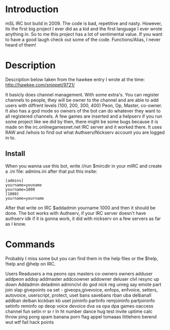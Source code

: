 # Introduction
mSL IRC bot build in 2009. The code is bad, repetitive and nasty. However, its the first big project I ever did as a kid and the first language I ever wrote anything in.
So to me this project has a lot of sentimental value. If you want to have a good laugh check out some of the code. Functions/Alias, I never heard of them!


# Description
Description below taken from the hawkee entry I wrote at the time: http://hawkee.com/snippet/9721/

It basicly does channel management. With some extra's. You can register channels to people, they will be owner to the channel and are able to add users with diffrent levels (100, 200, 300, 400) Peon, Op, Master, co-owner. It also has a god mode so owners of the bot can do whatever they want to all registered channels. A few games are inserted and a helpserv if you run some project like we did by then, there might be some bugs because it is made on the irc.onlinegamesnet.net IRC server and it worked there. It uses RAW and /whois to find out what Authserv/Nickserv account you are logged in to.

## Install
When you wanna use this bot, write //run $mircdir in your mIRC and create a .ini file: admins.ini after that put this insite:
```
[admins]
yourname=youname
yourname=1000
[1000]
yourname=yourname
```
After that write on IRC $addadmin yourname 1000 and then it should be done. The bot works with Authserv, if your IRC server doesn't have authserv idk if it is gonna work, it did with nickserv on a few servers as far as I know.

# Commands
Probably I miss some but you can find them in the help files or the $help, !help and @help on IRC.

Users
Readusers
a 
ma 
peons
ops
masters
co-owners
owners
adduser
addpeon
addop
addmaster
addcoowner
addowner
deluser 
clvl 
resync
up
down
Addadmin 
deladmin 
adminclvl
do
god
nick 
reg
unreg 
say 
emote 
part 
join 
slap 
givepoints 
oa 
set - giveops,givevoice, enfops, enfvoice,  setters, autovoice, userscript, protect, uset
bans
savebans
rban
uba
delbanall
addban
delban
kickban
kb
uset
joininfo
partinfo
remjoininfo
partjoininfo
setinfo
reminfo
op
deop
voice
devoice
dva
va
opa
dpa
games
oaccess
channel
fun
setin
rr
sr
r
ln 
ht
number
dance
hug
test
invite
uptime
calc
throw
ping
pong
spam
banana
porn
flag
appel
tomaaas
littlehero
berend
wut
wtf
fail
hack
points
